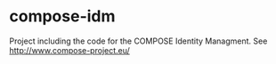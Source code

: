 compose-idm
===========

Project including the code for the COMPOSE Identity Managment. See http://www.compose-project.eu/
